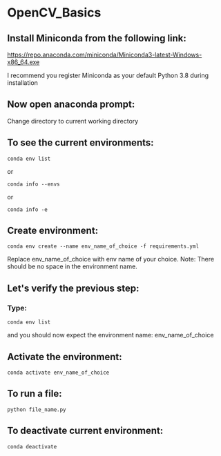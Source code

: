 # OpenCV_Basics

## Install Miniconda from the following link:
https://repo.anaconda.com/miniconda/Miniconda3-latest-Windows-x86_64.exe

I recommend you register Miniconda as your default Python 3.8 during installation


## Now open anaconda prompt:
Change directory to current working directory

## To see the current environments:
	conda env list

or
	
	conda info --envs

or
	
	conda info -e

## Create environment:
	conda env create --name env_name_of_choice -f requirements.yml

Replace env_name_of_choice with env name of your choice. 
Note: There should be no space in the environment name.

## Let's verify the previous step: 
### Type: 
	conda env list  
and you should now expect the environment name: env_name_of_choice

## Activate the environment:
	conda activate env_name_of_choice

## To run a file:
	python file_name.py

## To deactivate current environment:
	conda deactivate 
